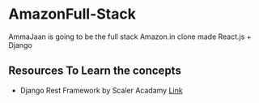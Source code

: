 # AmazonFull-Stack
AmmaJaan is going to be the full stack Amazon.in clone made React.js + Django

## Resources To Learn the concepts
- Django Rest Framework by Scaler Acadamy [Link]



[Link]: https://youtu.be/s7aINQPGNDM